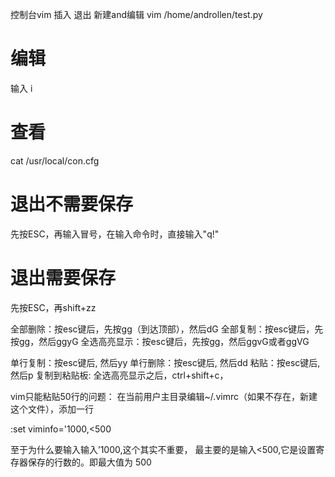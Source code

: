 控制台vim 插入 退出
新建and编辑
vim /home/androllen/test.py 

# 编辑
输入 i

# 查看
cat  /usr/local/con.cfg

# 退出不需要保存
先按ESC，再输入冒号，在输入命令时，直接输入"q!"
# 退出需要保存
先按ESC，再shift+zz

全部删除：按esc键后，先按gg（到达顶部），然后dG
全部复制：按esc键后，先按gg，然后ggyG
全选高亮显示：按esc键后，先按gg，然后ggvG或者ggVG

单行复制：按esc键后, 然后yy
单行删除：按esc键后, 然后dd
粘贴：按esc键后, 然后p
复制到粘贴板: 全选高亮显示之后，ctrl+shift+c，

vim只能粘贴50行的问题：
在当前用户主目录编辑~/.vimrc（如果不存在，新建这个文件），添加一行

:set viminfo='1000,<500

至于为什么要输入输入’1000,这个其实不重要，
最主要的是输入<500,它是设置寄存器保存的行数的。即最大值为 500